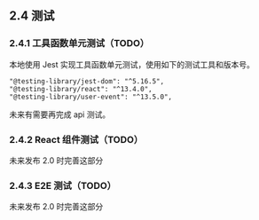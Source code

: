 ## 2.4 测试


### 2.4.1 工具函数单元测试（TODO）

本地使用 Jest 实现工具函数单元测试，使用如下的测试工具和版本号。

~~~
"@testing-library/jest-dom": "^5.16.5",
"@testing-library/react": "^13.4.0",
"@testing-library/user-event": "^13.5.0",
~~~

未来有需要再完成 api 测试。


### 2.4.2 React 组件测试（TODO）

未来发布 2.0 时完善这部分

### 2.4.3 E2E 测试（TODO）

未来发布 2.0 时完善这部分
